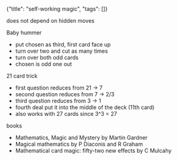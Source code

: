 {"title": "self-working magic", "tags": []}

does not depend on hidden moves

Baby hummer
* put chosen as third, first card face up
* turn over two and cut as many times
* turn over both odd cards
* chosen is odd one out

21 card trick
* first question reduces from 21 -> 7
* second question reduces from 7 -> 2/3
* third question reduces from 3 -> 1
* fourth deal put it into the middle of the deck (11th card)
* also works with 27 cards since 3^3 = 27

books
* Mathematics, Magic and Mystery by Martin Gardner
* Magical mathematics by P Diaconis and R Graham
* Mathematical card magic: fifty-two new effects by C Mulcahy

